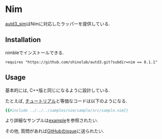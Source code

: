 # Nim

[autd3_sim](https://github.com/shinolab/autd3/tree/master/nim)はNimに対応したラッパーを提供している.

## Installation

nimbleでインストールできる.

```
requires "https://github.com/shinolab/autd3.git?subdir=nim == 8.1.1"
```

## Usage

基本的には, C++版と同じになるように設計している.

たとえば, [チュートリアル](../Users_Manual/getting_started.md)と等価なコードは以下のようになる.

```nim
{{#include ../../../samples/nim/sample/src/sample.nim}}
```

より詳細なサンプルは[example](https://github.com/shinolab/autd3/tree/master/nim/examples)を参照されたい.

その他, 質問があれば[GitHubのissue](https://github.com/shinolab/autd3/issues)に送られたい.
